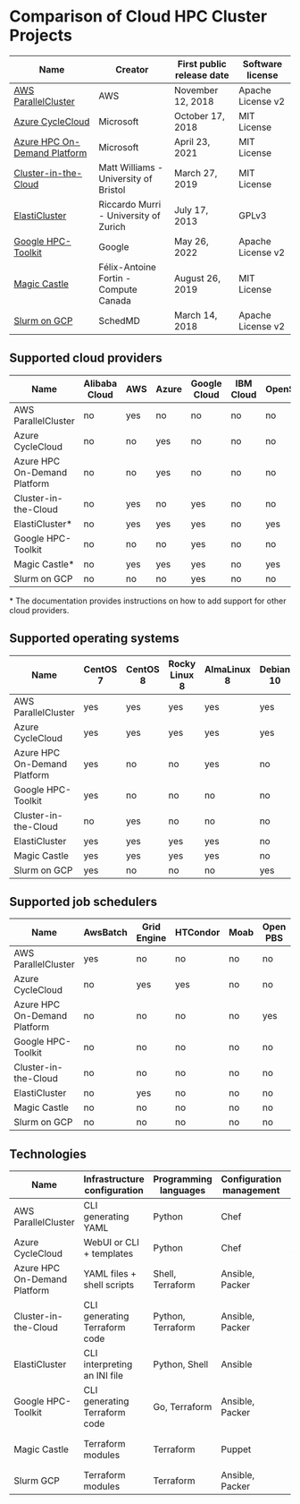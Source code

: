 # Comparison of Cloud HPC Cluster Projects

| Name                              | Creator                                     | First public release date | Software license  |
| --------------------------------- | ------------------------------------------- | ------------------------- | ----------------- |
| [AWS ParallelCluster][1]          | AWS                                         | November 12, 2018         | Apache License v2 |
| [Azure CycleCloud][2]             | Microsoft                                   | October 17, 2018          | MIT License       |
| [Azure HPC On-Demand Platform][3] | Microsoft                                   | April 23, 2021            | MIT License       |
| [Cluster-in-the-Cloud][4]         | Matt Williams  - University of Bristol      | March 27, 2019            | MIT License       |
| [ElastiCluster][5]                | Riccardo Murri - University of Zurich       | July 17, 2013             | GPLv3             |
| [Google HPC-Toolkit][6]           | Google                                      | May 26, 2022              | Apache License v2 |
| [Magic Castle][7]                 | Félix-Antoine Fortin - Compute Canada       | August 26, 2019           | MIT License       |
| [Slurm on GCP][8]                 | SchedMD                                     | March 14, 2018            | Apache License v2 |

[1]: https://github.com/aws/aws-parallelcluster
[2]: https://github.com/Azure?q=cyclecloud&type=all&language=&sort=
[3]: https://github.com/Azure/az-hop
[4]: https://github.com/clusterinthecloud
[5]: https://github.com/elasticluster/elasticluster
[6]: https://github.com/GoogleCloudPlatform/hpc-toolkit
[7]: https://github.com/ComputeCanada/magic_castle
[8]: https://github.com/SchedMd/slurm-gcp

## Supported cloud providers

| Name                         | Alibaba Cloud | AWS | Azure | Google Cloud | IBM Cloud | OpenStack | Oracle Cloud | OVH |
| ---------------------------- | ------------- | --- | ----- | ------------ | --------- | --------- | ------------ | --- |
| AWS ParallelCluster          | no            | yes | no    | no           | no        | no        | no           | no  |
| Azure CycleCloud             | no            | no  | yes   | no           | no        | no        | no           | no  |
| Azure HPC On-Demand Platform | no            | no  | yes   | no           | no        | no        | no           | no  |
| Cluster-in-the-Cloud         | no            | yes | no    | yes          | no        | no        | yes          | no  |
| ElastiCluster*               | no            | yes | yes   | yes          | no        | yes       | no           | -   |
| Google HPC-Toolkit           | no            | no  | no    | yes          | no        | no        | no           | no  |
| Magic Castle*                | no            | yes | yes   | yes          | no        | yes       | no           | yes |
| Slurm on GCP                 | no            | no  | no    | yes          | no        | no        | no           | no  |

\* The documentation provides instructions on how to add support for other cloud providers.


## Supported operating systems

| Name                         | CentOS 7 | CentOS 8 | Rocky Linux 8 | AlmaLinux 8 | Debian 10 | Ubuntu 18 | Ubuntu 20 | Windows 10 |
| ---------------------------- | -------- | -------- | ------------- | ----------- | --------- | --------- | --------- | ---------- |
| AWS ParallelCluster          | yes      | yes      | yes           | yes         | yes       | no        | yes       | no         |
| Azure CycleCloud             | yes      | yes      | yes           | yes         | yes       | no        | yes       | -          |
| Azure HPC On-Demand Platform | yes      | no       | no            | yes         | no        | yes       | no        | yes        |
| Google HPC-Toolkit           | yes      | no       | no            | no          | no        | no        | no        | no         |
| Cluster-in-the-Cloud         | no       | yes      | no            | no          | no        | no        | no        | no         |
| ElastiCluster                | yes      | yes      | yes           | yes         | no        | no        | no        | no         |
| Magic Castle                 | yes      | yes      | yes           | yes         | no        | no        | no        | no         |
| Slurm on GCP                 | yes      | no       | no            | no          | yes       | no        | yes       | no         |


## Supported job schedulers

| Name                         | AwsBatch | Grid Engine | HTCondor | Moab | Open PBS | PBS Pro | Slurm |
| ---------------------------- | -------- | ----------- | -------- | ---- | -------- | ------- | ----- |
| AWS ParallelCluster          | yes      | no          | no       | no   | no       | no      | yes   |
| Azure CycleCloud             | no       | yes         | yes      | no   | no       | yes     | yes   |
| Azure HPC On-Demand Platform | no       | no          | no       | no   | yes      | no      | yes   |
| Google HPC-Toolkit           | no       | no          | no       | no   | no       | no      | yes   |
| Cluster-in-the-Cloud         | no       | no          | no       | no   | no       | no      | yes   |
| ElastiCluster                | no       | yes         | no       | no   | no       | no      | yes   |
| Magic Castle                 | no       | no          | no       | no   | no       | no      | yes   |
| Slurm on GCP                 | no       | no          | no       | no   | no       | no      | yes   |


## Technologies

| Name                         | Infrastructure configuration  | Programming languages | Configuration management | Scientific software |
| ---------------------------- | ----------------------------- | --------------------- | ------------------------ | ------------------- |
| AWS ParallelCluster          | CLI generating YAML           | Python                | Chef                     | Spack               |
| Azure CycleCloud             | WebUI or CLI + templates      | Python                | Chef                     | Bring your own      |
| Azure HPC On-Demand Platform | YAML files + shell scripts    | Shell, Terraform      | Ansible, Packer          | CVMFS               |
| Cluster-in-the-Cloud         | CLI generating Terraform code | Python, Terraform     | Ansible, Packer          | EESSI               |
| ElastiCluster                | CLI interpreting an INI file  | Python, Shell         | Ansible                  | Bring your own      |
| Google HPC-Toolkit           | CLI generating Terraform code | Go, Terraform         | Ansible, Packer          | Spack               |
| Magic Castle                 | Terraform modules             | Terraform             | Puppet                   | CC-CVMFS, EESSI     |
| Slurm GCP                    | Terraform modules             | Terraform             | Ansible, Packer          | Spack               |
